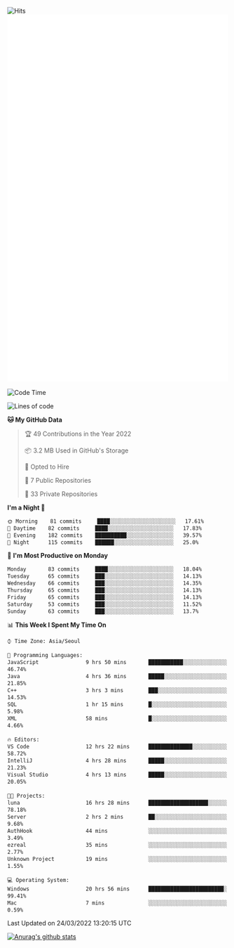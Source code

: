 ![Hits](https://hits.seeyoufarm.com/api/count/incr/badge.svg?url=https%3A%2F%2Fgithub.com%2Fkokose1234&count_bg=%2379C83D&title_bg=%23555555&icon=apple.svg&icon_color=%23E7E7E7&title=hits&edge_flat=false)
<br/>
![Metrics](https://github.com/kokose1234/kokose1234/blob/main/github-metrics.svg)

<!--START_SECTION:waka-->
![Code Time](http://img.shields.io/badge/Code%20Time-602%20hrs%2021%20mins-blue)

![Lines of code](https://img.shields.io/badge/From%20Hello%20World%20I%27ve%20Written-2%20Million%20lines%20of%20code-blue)

**🐱 My GitHub Data** 

> 🏆 49 Contributions in the Year 2022
 > 
> 📦 3.2 MB Used in GitHub's Storage 
 > 
> 💼 Opted to Hire
 > 
> 📜 7 Public Repositories 
 > 
> 🔑 33 Private Repositories  
 > 
**I'm a Night 🦉** 

```text
🌞 Morning    81 commits     ████░░░░░░░░░░░░░░░░░░░░░   17.61% 
🌆 Daytime    82 commits     ████░░░░░░░░░░░░░░░░░░░░░   17.83% 
🌃 Evening    182 commits    ██████████░░░░░░░░░░░░░░░   39.57% 
🌙 Night      115 commits    ██████░░░░░░░░░░░░░░░░░░░   25.0%

```
📅 **I'm Most Productive on Monday** 

```text
Monday       83 commits     ████░░░░░░░░░░░░░░░░░░░░░   18.04% 
Tuesday      65 commits     ███░░░░░░░░░░░░░░░░░░░░░░   14.13% 
Wednesday    66 commits     ███░░░░░░░░░░░░░░░░░░░░░░   14.35% 
Thursday     65 commits     ███░░░░░░░░░░░░░░░░░░░░░░   14.13% 
Friday       65 commits     ███░░░░░░░░░░░░░░░░░░░░░░   14.13% 
Saturday     53 commits     ███░░░░░░░░░░░░░░░░░░░░░░   11.52% 
Sunday       63 commits     ███░░░░░░░░░░░░░░░░░░░░░░   13.7%

```


📊 **This Week I Spent My Time On** 

```text
⌚︎ Time Zone: Asia/Seoul

💬 Programming Languages: 
JavaScript               9 hrs 50 mins       ███████████░░░░░░░░░░░░░░   46.74% 
Java                     4 hrs 36 mins       █████░░░░░░░░░░░░░░░░░░░░   21.85% 
C++                      3 hrs 3 mins        ███░░░░░░░░░░░░░░░░░░░░░░   14.53% 
SQL                      1 hr 15 mins        █░░░░░░░░░░░░░░░░░░░░░░░░   5.98% 
XML                      58 mins             █░░░░░░░░░░░░░░░░░░░░░░░░   4.66%

🔥 Editors: 
VS Code                  12 hrs 22 mins      ██████████████░░░░░░░░░░░   58.72% 
IntelliJ                 4 hrs 28 mins       █████░░░░░░░░░░░░░░░░░░░░   21.23% 
Visual Studio            4 hrs 13 mins       █████░░░░░░░░░░░░░░░░░░░░   20.05%

🐱‍💻 Projects: 
luna                     16 hrs 28 mins      ███████████████████░░░░░░   78.18% 
Server                   2 hrs 2 mins        ██░░░░░░░░░░░░░░░░░░░░░░░   9.68% 
AuthHook                 44 mins             ░░░░░░░░░░░░░░░░░░░░░░░░░   3.49% 
ezreal                   35 mins             ░░░░░░░░░░░░░░░░░░░░░░░░░   2.77% 
Unknown Project          19 mins             ░░░░░░░░░░░░░░░░░░░░░░░░░   1.55%

💻 Operating System: 
Windows                  20 hrs 56 mins      ████████████████████████░   99.41% 
Mac                      7 mins              ░░░░░░░░░░░░░░░░░░░░░░░░░   0.59%

```


 Last Updated on 24/03/2022 13:20:15 UTC
<!--END_SECTION:waka-->

[![Anurag's github stats](https://github-readme-stats.vercel.app/api?username=kokose1234&theme=dracula)](https://github.com/anuraghazra/github-readme-stats)



	
